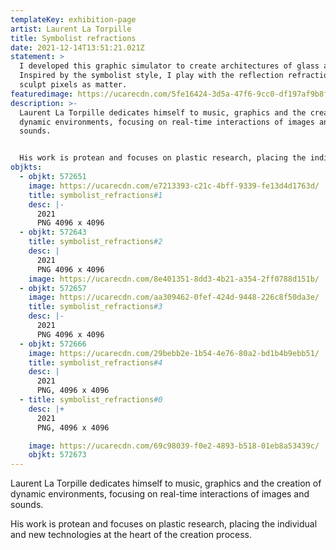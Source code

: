 ```yaml
---
templateKey: exhibition-page
artist: Laurent La Torpille
title: Symbolist refractions
date: 2021-12-14T13:51:21.021Z
statement: >
  I developed this graphic simulator to create architectures of glass and light.
  Inspired by the symbolist style, I play with the reflection refraction to
  sculpt pixels as matter.
featuredimage: https://ucarecdn.com/5fe16424-3d5a-47f6-9cc0-df197af9b8fa/
description: >-
  Laurent La Torpille dedicates himself to music, graphics and the creation of
  dynamic environments, focusing on real-time interactions of images and
  sounds. 


  His work is protean and focuses on plastic research, placing the individual and new technologies at the heart of the creation process.
objkts:
  - objkt: 572651
    image: https://ucarecdn.com/e7213393-c21c-4bff-9339-fe13d4d1763d/
    title: symbolist_refractions#1
    desc: |-
      2021
      PNG 4096 x 4096
  - objkt: 572643
    title: symbolist_refractions#2
    desc: |
      2021
      PNG 4096 x 4096
    image: https://ucarecdn.com/8e401351-8dd3-4b21-a354-2ff0788d151b/
  - objkt: 572657
    image: https://ucarecdn.com/aa309462-0fef-424d-9448-226c8f50da3e/
    title: symbolist_refractions#3
    desc: |-
      2021
      PNG 4096 x 4096
  - objkt: 572666
    image: https://ucarecdn.com/29bebb2e-1b54-4e76-80a2-bd1b4b9ebb51/
    title: symbolist_refractions#4
    desc: |
      2021
      PNG, 4096 x 4096
  - title: symbolist_refractions#0
    desc: |+
      2021
      PNG, 4096 x 4096

    image: https://ucarecdn.com/69c98039-f0e2-4893-b518-01eb8a53439c/
    objkt: 572673
---
```


Laurent La Torpille dedicates himself to music, graphics and the creation of dynamic environments, focusing on real-time interactions of images and sounds.

His work is protean and focuses on plastic research, placing the individual and new technologies at the heart of the creation process.
